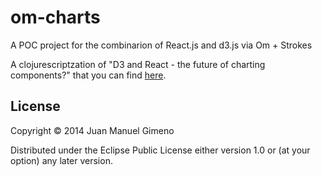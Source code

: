 # om-charts

A POC project for the combinarion of React.js and d3.js via Om + Strokes

A clojurescriptzation of "D3 and React - the future of charting components?"
that you can find [here](http://10consulting.com/2014/02/19/d3-plus-reactjs-for-charting/).

## License

Copyright © 2014 Juan Manuel Gimeno

Distributed under the Eclipse Public License either version 1.0 or (at
your option) any later version.
